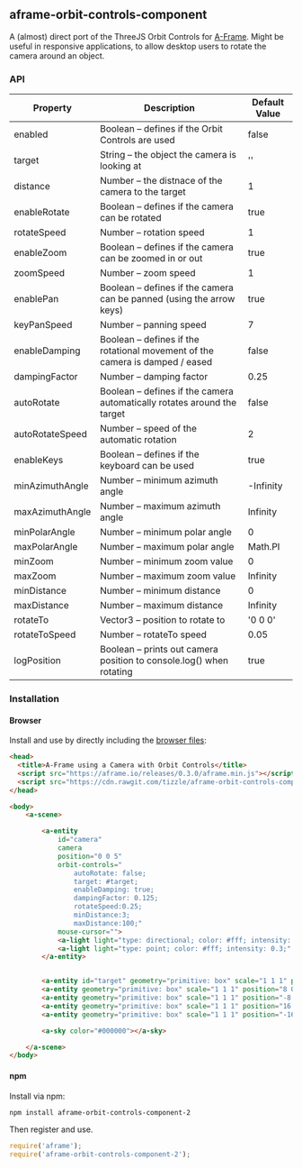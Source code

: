 ## aframe-orbit-controls-component

A (almost) direct port of the ThreeJS Orbit Controls for [A-Frame](https://aframe.io).
Might be useful in responsive applications, to allow desktop users to rotate the camera around an object.

### API

| Property   | Description | Default Value |
| ---------- | ----------- | ------------- |
| enabled | Boolean – defines if the Orbit Controls are used | false
| target | String – the object the camera is looking at | '' |
| distance | Number – the distnace of the camera to the target | 1 |
| enableRotate | Boolean – defines if the camera can be rotated | true |
| rotateSpeed | Number – rotation speed | 1 |
| enableZoom | Boolean – defines if the camera can be zoomed in or out | true |
| zoomSpeed | Number – zoom speed | 1 |
| enablePan | Boolean – defines if the camera can be panned (using the arrow keys) | true |
| keyPanSpeed | Number – panning speed | 7 |
| enableDamping | Boolean – defines if the rotational movement of the camera is damped / eased | false |
| dampingFactor | Number – damping factor | 0.25 |
| autoRotate | Boolean – defines if the camera automatically rotates around the target | false |
| autoRotateSpeed | Number – speed of the automatic rotation | 2 |
| enableKeys | Boolean – defines if the keyboard can be used | true |
| minAzimuthAngle | Number – minimum azimuth angle | -Infinity |
| maxAzimuthAngle | Number – maximum azimuth angle | Infinity |
| minPolarAngle | Number – minimum polar angle | 0 |
| maxPolarAngle | Number – maximum polar angle | Math.PI |
| minZoom | Number – minimum zoom value | 0 |
| maxZoom | Number – maximum zoom value | Infinity |
| minDistance | Number – minimum distance | 0 |
| maxDistance | Number – maximum distance | Infinity |
| rotateTo | Vector3 – position to rotate to | '0 0 0' |
| rotateToSpeed | Number – rotateTo speed | 0.05 |
| logPosition | Boolean – prints out camera position to console.log() when rotating | true |

### Installation

#### Browser

Install and use by directly including the [browser files](dist):

```html
<head>
  <title>A-Frame using a Camera with Orbit Controls</title>
  <script src="https://aframe.io/releases/0.3.0/aframe.min.js"></script>
  <script src="https://cdn.rawgit.com/tizzle/aframe-orbit-controls-component/master/dist/aframe-orbit-controls-component.min.js"></script>
</head>

<body>
    <a-scene>

        <a-entity
            id="camera"
            camera
            position="0 0 5"
            orbit-controls="
                autoRotate: false;
                target: #target;
                enableDamping: true;
                dampingFactor: 0.125;
                rotateSpeed:0.25;
                minDistance:3;
                maxDistance:100;"
            mouse-cursor="">
            <a-light light="type: directional; color: #fff; intensity: 0.8;" position="-1 1 0"></a-light>
            <a-light light="type: point; color: #fff; intensity: 0.3;" position="0 5 0"></a-light>
        </a-entity>


        <a-entity id="target" geometry="primitive: box" scale="1 1 1" position="0 0 0" material="color: #cc0000"></a-entity>
        <a-entity geometry="primitive: box" scale="1 1 1" position="8 0 0" material="color: #ffffff"></a-entity>
        <a-entity geometry="primitive: box" scale="1 1 1" position="-8 0 0" material="color: #ffffff"></a-entity>
        <a-entity geometry="primitive: box" scale="1 1 1" position="16 0 0" material="color: #ffffff"></a-entity>
        <a-entity geometry="primitive: box" scale="1 1 1" position="-16 0 0" material="color: #ffffff"></a-entity>

        <a-sky color="#000000"></a-sky>

    </a-scene>
</body>
```


#### npm

Install via npm:

```bash
npm install aframe-orbit-controls-component-2
```

Then register and use.

```js
require('aframe');
require('aframe-orbit-controls-component-2');
```

